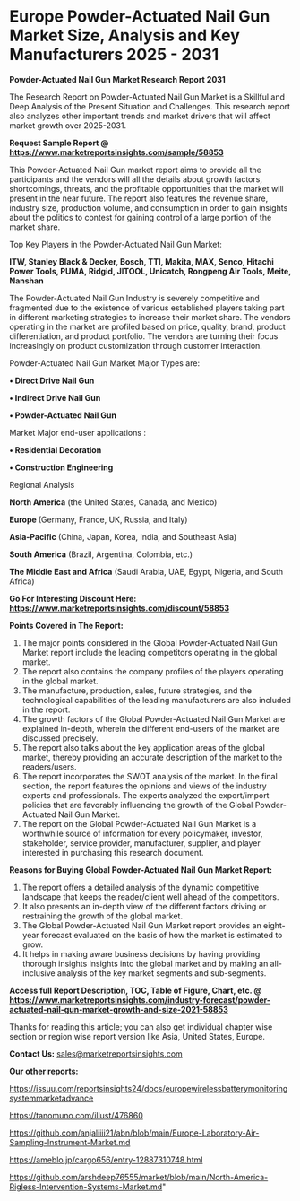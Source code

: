  # Europe Powder-Actuated Nail Gun Market Size, Analysis and Key Manufacturers 2025 - 2031

<strong>Powder-Actuated Nail Gun Market Research Report 2031</strong>

The Research Report on Powder-Actuated Nail Gun Market is a Skillful and Deep Analysis of the Present Situation and Challenges. This research report also analyzes other important trends and market drivers that will affect market growth over 2025-2031.

<strong>Request Sample Report @ <a href=https://www.marketreportsinsights.com/sample/58853>https://www.marketreportsinsights.com/sample/58853</a></strong>

This Powder-Actuated Nail Gun market report aims to provide all the participants and the vendors will all the details about growth factors, shortcomings, threats, and the profitable opportunities that the market will present in the near future. The report also features the revenue share, industry size, production volume, and consumption in order to gain insights about the politics to contest for gaining control of a large portion of the market share.

Top Key Players in the Powder-Actuated Nail Gun Market:

<strong>ITW, Stanley Black & Decker, Bosch, TTI, Makita, MAX, Senco, Hitachi Power Tools, PUMA, Ridgid, JITOOL, Unicatch, Rongpeng Air Tools, Meite, Nanshan</strong>

The Powder-Actuated Nail Gun Industry is severely competitive and fragmented due to the existence of various established players taking part in different marketing strategies to increase their market share. The vendors operating in the market are profiled based on price, quality, brand, product differentiation, and product portfolio. The vendors are turning their focus increasingly on product customization through customer interaction.

Powder-Actuated Nail Gun Market Major Types are:

<strong>• Direct Drive Nail Gun

• Indirect Drive Nail Gun

• Powder-Actuated Nail Gun</strong>

Market Major end-user applications :

<strong>• Residential Decoration

• Construction Engineering</strong>

Regional Analysis

</u><strong><b>North America</b></strong> (the United States, Canada, and Mexico)

<strong><b>Europe </b></strong>(Germany, France, UK, Russia, and Italy)

<strong><b>Asia-Pacific</b></strong> (China, Japan, Korea, India, and Southeast Asia)

<strong><b>South America</b></strong> (Brazil, Argentina, Colombia, etc.)

<strong><b>The Middle East and Africa</b></strong> (Saudi Arabia, UAE, Egypt, Nigeria, and South Africa)

<strong>Go For Interesting Discount Here: <a href=https://www.marketreportsinsights.com/discount/58853>https://www.marketreportsinsights.com/discount/58853</a></strong>

<strong>Points Covered in The Report:</strong>
<ol>
  <li>The major points considered in the Global Powder-Actuated Nail Gun Market report include the leading competitors operating in the global market.</li>
  <li>The report also contains the company profiles of the players operating in the global market.</li>
  <li>The manufacture, production, sales, future strategies, and the technological capabilities of the leading manufacturers are also included in the report.</li>
  <li>The growth factors of the Global Powder-Actuated Nail Gun Market are explained in-depth, wherein the different end-users of the market are discussed precisely.</li>
  <li>The report also talks about the key application areas of the global market, thereby providing an accurate description of the market to the readers/users.</li>
  <li>The report incorporates the SWOT analysis of the market. In the final section, the report features the opinions and views of the industry experts and professionals. The experts analyzed the export/import policies that are favorably influencing the growth of the Global Powder-Actuated Nail Gun Market.</li>
  <li>The report on the Global Powder-Actuated Nail Gun Market is a worthwhile source of information for every policymaker, investor, stakeholder, service provider, manufacturer, supplier, and player interested in purchasing this research document.</li>
</ol>
<strong>Reasons for Buying Global Powder-Actuated Nail Gun Market Report:</strong>

<ol>
  <li>The report offers a detailed analysis of the dynamic competitive landscape that keeps the reader/client well ahead of the competitors.</li>
  <li>It also presents an in-depth view of the different factors driving or restraining the growth of the global market.</li>
  <li>The Global Powder-Actuated Nail Gun Market report provides an eight-year forecast evaluated on the basis of how the market is estimated to grow.</li>
  <li>It helps in making aware business decisions by having providing thorough insights insights into the global market and by making an all-inclusive analysis of the key market segments and sub-segments.</li>
</ol>
<strong>Access full Report Description, TOC, Table of Figure, Chart, etc. @ <a href=https://www.marketreportsinsights.com/industry-forecast/powder-actuated-nail-gun-market-growth-and-size-2021-58853>https://www.marketreportsinsights.com/industry-forecast/powder-actuated-nail-gun-market-growth-and-size-2021-58853</a></strong>


Thanks for reading this article; you can also get individual chapter wise section or region wise report version like Asia, United States, Europe.

<strong>Contact Us:</strong>
sales@marketreportsinsights.com

<strong>Our other reports:</strong>

<a href=https://issuu.com/reportsinsights24/docs/europewirelessbatterymonitoringsystemmarketadvance>https://issuu.com/reportsinsights24/docs/europewirelessbatterymonitoringsystemmarketadvance</a>

<a href=https://tanomuno.com/illust/476860>https://tanomuno.com/illust/476860</a>

<a href=https://github.com/anjaliiii21/abn/blob/main/Europe-Laboratory-Air-Sampling-Instrument-Market.md>https://github.com/anjaliiii21/abn/blob/main/Europe-Laboratory-Air-Sampling-Instrument-Market.md</a>

<a href=https://ameblo.jp/cargo656/entry-12887310748.html>https://ameblo.jp/cargo656/entry-12887310748.html</a>

<a href=https://github.com/arshdeep76555/market/blob/main/North-America-Rigless-Intervention-Systems-Market.md>https://github.com/arshdeep76555/market/blob/main/North-America-Rigless-Intervention-Systems-Market.md</a>"
